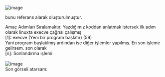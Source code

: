 ![image](https://github.com/user-attachments/assets/ca9c91d2-4eaa-4bd9-9958-062994e56941)

bunu referans alarak oluşturulmuştur.

Amaç Adımları Sıralamaktır.
Yazdığımız koddan anlatmak istersek ilk adım olarak linuxta execve çağrısı çalışmış <br>
[1]: execve (Yeni bir program başlatır) (59) <br>
Yani program başlatılmış ardından ise diğer işlemler yapılmış. En son işleme gelirsem. son olarak <br>
[n]: Sonlandırma işlemi <br><br>
![image](https://github.com/user-attachments/assets/369a53ee-3f87-421b-97b1-d2245eeb45fb)
<br>
Son görseli atarsam:
